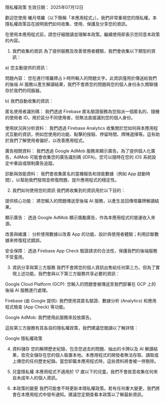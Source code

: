 隱私權政策
生效日期： 2025年07月12日

歡迎您使用 曦月塔羅（以下簡稱「本應用程式」）。我們非常重視您的隱私權。本隱私權政策旨在說明我們如何收集、使用、保護及分享您的資訊。

在使用本應用程式前，請您仔細閱讀並理解本政策。繼續使用即表示您同意本政策的內容。

1. 我們收集的資訊
為了提供服務及改善使用者體驗，我們會收集以下類型的資訊：

a) 您主動提供的資訊：

問題內容： 您在進行塔羅牌占卜時所輸入的問題文字。此資訊僅用於傳送給我們的後端 AI 服務以產生解讀結果，我們不會將您的問題與您的個人身份永久關聯儲存於我們的伺服器。

b) 我們自動收集的資訊：

匿名使用者識別碼： 我們透過 Firebase 匿名驗證服務為您指派一個匿名的、隨機的使用者 ID，用於區分不同使用者，但無法直接識別您的個人身份。

使用狀況與分析資料： 我們透過 Firebase Analytics 收集關於您如何與本應用程式互動的資訊，例如您使用的功能、點擊的按鈕、停留時間、牌陣選擇等。這有助於我們了解使用者偏好，以改善應用程式。

廣告相關資料： 我們透過 Google AdMob 服務來顯示廣告。為了提供個人化廣告，AdMob 可能會收集您的廣告識別碼 (IDFA)。您可以隨時在您的 iOS 系統設定中重設或限制廣告追蹤。

診斷與效能資料： 我們會收集匿名的當機報告和效能數據（例如 App 啟動時間），以幫助我們發現並修復問題，提升應用程式的穩定性。

2. 我們如何使用您的資訊
我們將收集到的資訊用於以下目的：

提供核心功能： 將您輸入的問題傳送至後端 AI 服務，以產生並回傳塔羅牌解讀結果。

顯示廣告： 透過 Google AdMob 顯示獎勵廣告，作為本應用程式的營運收入來源。

改善與維護： 分析使用數據以改善 App 的功能、設計與使用者體驗；利用診斷數據來修復程式錯誤。

安全保障： 透過 Firebase App Check 驗證請求的合法性，保護我們的後端服務不受濫用。

3. 資訊分享與第三方服務
我們不會將您的個人資訊出售給任何第三方。但為了實現上述功能，我們會與以下第三方服務共享必要的資訊：

Google Cloud Platform (GCP): 您輸入的問題會被傳送至我們部署在 GCP 上的後端 AI 服務進行處理。

Firebase (由 Google 提供): 我們使用其匿名驗證、數據分析 (Analytics) 和應用程式檢查 (App Check) 等功能。

Google AdMob: 我們使用此服務來投放廣告。

這些第三方服務有其各自的隱私權政策，我們建議您閱讀以了解詳情：

Google 隱私權政策

4. 資料儲存
您的解牌歷史紀錄，包含您過去的問題、抽出的卡牌以及 AI 解讀結果，皆完全儲存在您的個人裝置本地。本應用程式的開發者無法存取、讀取或上傳您的任何歷史紀錄。當您卸載本應用程式時，這些資料將會被一併刪除。

5. 兒童隱私權
本應用程式不適用於 17 歲以下的兒童。我們不會故意收集任何來自未成年人的個人資訊。

6. 本政策的變更
我們可能會不時更新本隱私權政策。若有任何重大變更，我們將會在本應用程式中發布通知。建議您定期查看本政策以了解最新資訊。
